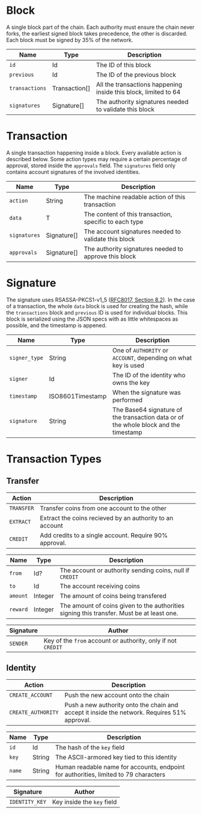 # Block
A single block part of the chain. Each authority must ensure the chain never forks, the earliest signed block takes precedence,
the other is discarded. Each block must be signed by 35% of the network.

Name|Type|Description
-|-|-
`id`|Id|The ID of this block
`previous`|Id|The ID of the previous block
`transactions`|Transaction[]|All the transactions happening inside this block, limited to 64
`signatures`|Signature[]|The authority signatures needed to validate this block

# Transaction
A single transaction happening inside a block. Every available action is described below.
Some action types may require a certain percentage of approval, stored inside the `approvals` field.
The `signatures` field only contains account signatures of the involved identities.

Name|Type|Description
-|-|-
`action`|String|The machine readable action of this transaction
`data`|T|The content of this transaction, specific to each type
`signatures`|Signature[]|The account signatures needed to validate this block
`approvals`|Signature[]|The authority signatures needed to approve this block

# Signature
The signature uses RSASSA-PKCS1-v1_5 ([RFC8017, Section 8.2](https://datatracker.ietf.org/doc/html/rfc8017#section-8.2)).
In the case of a transaction, the whole `data` block is used for creating the hash, while the `transactions` block and `previous` ID is used for individual blocks.
This block is serialized using the JSON specs with as little whitespaces as possible, and the timestamp is appened.

Name|Type|Description
-|-|-
`signer_type`|String|One of `AUTHORITY` or `ACCOUNT`, depending on what key is used
`signer`|Id|The ID of the identity who owns the key
`timestamp`|ISO8601Timestamp|When the signature was performed
`signature`|String|The Base64 signature of the transaction data or of the whole block and the timestamp

# Transaction Types
## Transfer

Action|Description
-|-
`TRANSFER`|Transfer coins from one account to the other
`EXTRACT`|Extract the coins recieved by an authority to an account
`CREDIT`|Add credits to a single account. Require 90% approval.

Name|Type|Description
-|-|-
`from`|Id?|The account or authority sending coins, null if `CREDIT`
`to`|Id|The account receiving coins
`amount`|Integer|The amount of coins being transfered
`reward`|Integer|The amount of coins given to the authorities signing this transfer. Must be at least one.

Signature|Author
-|-
`SENDER`|Key of the `from` account or authority, only if not `CREDIT`

## Identity

Action|Description
-|-
`CREATE_ACCOUNT`|Push the new account onto the chain
`CREATE_AUTHORITY`|Push a new authority onto the chain and accept it inside the network. Requires 51% approval.

Name|Type|Description
-|-|-
`id`|Id|The hash of the `key` field
`key`|String|The ASCII-armored key tied to this identity
`name`|String|Human readable name for accounts, endpoint for authorities, limited to 79 characters

Signature|Author
-|-
`IDENTITY_KEY`|Key inside the `key` field
